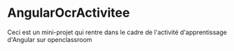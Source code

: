 # AngularOcrActivitee

Ceci est un mini-projet qui rentre dans le cadre de l'activité d'apprentissage 
d'Angular sur openclassroom
